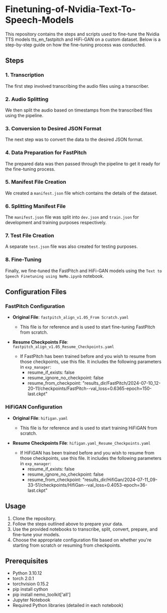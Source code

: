 # Finetuning-of-Nvidia-Text-To-Speech-Models

This repository contains the steps and scripts used to fine-tune the Nvidia TTS models tts_en_fastpitch and HiFi-GAN on a custom dataset. Below is a step-by-step guide on how the fine-tuning process was conducted.

## Steps

### 1. Transcription
The first step involved transcribing the audio files using a transcriber.

### 2. Audio Splitting
We then split the audio based on timestamps from the transcribed files using the pipeline.

### 3. Conversion to Desired JSON Format
The next step was to convert the data to the desired JSON format.

### 4. Data Preparation for FastPitch
The prepared data was then passed through the pipeline to get it ready for the fine-tuning process.

### 5. Manifest File Creation
We created a `manifest.json` file which contains the details of the dataset.

### 6. Splitting Manifest File
The `manifest.json` file was split into `dev.json` and `train.json` for development and training purposes respectively.

### 7. Test File Creation
A separate `test.json` file was also created for testing purposes.

### 8. Fine-Tuning
Finally, we fine-tuned the FastPitch and HiFi-GAN models using the `Text to Speech Finetuning using NeMo.ipynb` notebook.

## Configuration Files

### FastPitch Configuration

- **Original File**: `fastpitch_align_v1.05_From Scratch.yaml`
  - This file is for reference and is used to start fine-tuning FastPitch from scratch.

- **Resume Checkpoints File**: `fastpitch_align_v1.05_Resume_Checkpoints.yaml`
  - If FastPitch has been trained before and you wish to resume from those checkpoints, use this file. It includes the following parameters in `exp_manager`:
     - resume_if_exists: false
     - resume_ignore_no_checkpoint: false
     - resume_from_checkpoint: "results_dir/FastPitch/2024-07-10_12-20-11/checkpoints/FastPitch--val_loss=0.6365-epoch=150-last.ckpt"
### HiFiGAN Configuration

- **Original File**: `hifigan.yaml`
  - This file is for reference and is used to start training HiFiGAN from scratch.

- **Resume Checkpoints File**: `hifigan.yaml_Resume_Checkpoints.yaml`
  - If HiFiGAN has been trained before and you wish to resume from those checkpoints, use this file. It includes the following parameters in `exp_manager`:
    - resume_if_exists: false
    - resume_ignore_no_checkpoint: false
    - resume_from_checkpoint: "results_dir/HifiGan/2024-07-11_09-33-51/checkpoints/HifiGan--val_loss=0.4053-epoch=36-last.ckpt"
## Usage

1. Clone the repository.
2. Follow the steps outlined above to prepare your data.
3. Use the provided notebooks to transcribe, split, convert, prepare, and fine-tune your models.
4. Choose the appropriate configuration file based on whether you're starting from scratch or resuming from checkpoints.

## Prerequisites

- Python 3.10.12
- torch 2.0.1
- torchvision 0.15.2
- pip install cython
- pip install nemo_toolkit['all']
- Jupyter Notebook
- Required Python libraries (detailed in each notebook)
